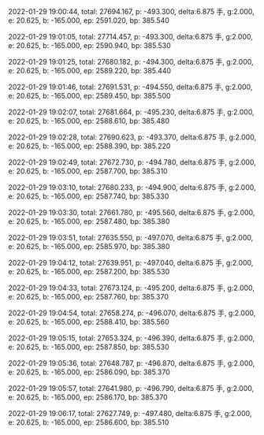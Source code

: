 2022-01-29 19:00:44, total: 27694.167, p: -493.300, delta:6.875 手, g:2.000, e: 20.625, b: -165.000, ep: 2591.020, bp: 385.540

2022-01-29 19:01:05, total: 27714.457, p: -493.300, delta:6.875 手, g:2.000, e: 20.625, b: -165.000, ep: 2590.940, bp: 385.530

2022-01-29 19:01:25, total: 27680.182, p: -494.300, delta:6.875 手, g:2.000, e: 20.625, b: -165.000, ep: 2589.220, bp: 385.440

2022-01-29 19:01:46, total: 27691.531, p: -494.550, delta:6.875 手, g:2.000, e: 20.625, b: -165.000, ep: 2589.450, bp: 385.500

2022-01-29 19:02:07, total: 27681.664, p: -495.230, delta:6.875 手, g:2.000, e: 20.625, b: -165.000, ep: 2588.610, bp: 385.480

2022-01-29 19:02:28, total: 27690.623, p: -493.370, delta:6.875 手, g:2.000, e: 20.625, b: -165.000, ep: 2588.390, bp: 385.220

2022-01-29 19:02:49, total: 27672.730, p: -494.780, delta:6.875 手, g:2.000, e: 20.625, b: -165.000, ep: 2587.700, bp: 385.310

2022-01-29 19:03:10, total: 27680.233, p: -494.900, delta:6.875 手, g:2.000, e: 20.625, b: -165.000, ep: 2587.740, bp: 385.330

2022-01-29 19:03:30, total: 27661.780, p: -495.560, delta:6.875 手, g:2.000, e: 20.625, b: -165.000, ep: 2587.480, bp: 385.380

2022-01-29 19:03:51, total: 27635.550, p: -497.070, delta:6.875 手, g:2.000, e: 20.625, b: -165.000, ep: 2585.970, bp: 385.380

2022-01-29 19:04:12, total: 27639.951, p: -497.040, delta:6.875 手, g:2.000, e: 20.625, b: -165.000, ep: 2587.200, bp: 385.530

2022-01-29 19:04:33, total: 27673.124, p: -495.200, delta:6.875 手, g:2.000, e: 20.625, b: -165.000, ep: 2587.760, bp: 385.370

2022-01-29 19:04:54, total: 27658.274, p: -496.070, delta:6.875 手, g:2.000, e: 20.625, b: -165.000, ep: 2588.410, bp: 385.560

2022-01-29 19:05:15, total: 27653.324, p: -496.390, delta:6.875 手, g:2.000, e: 20.625, b: -165.000, ep: 2587.850, bp: 385.530

2022-01-29 19:05:36, total: 27648.787, p: -496.870, delta:6.875 手, g:2.000, e: 20.625, b: -165.000, ep: 2586.090, bp: 385.370

2022-01-29 19:05:57, total: 27641.980, p: -496.790, delta:6.875 手, g:2.000, e: 20.625, b: -165.000, ep: 2586.170, bp: 385.370

2022-01-29 19:06:17, total: 27627.749, p: -497.480, delta:6.875 手, g:2.000, e: 20.625, b: -165.000, ep: 2586.600, bp: 385.510